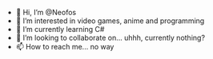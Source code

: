 - 👋 Hi, I’m @Neofos
- 👀 I’m interested in video games, anime and programming
- 🌱 I’m currently learning C#
- 💞️ I’m looking to collaborate on... uhhh, currently nothing?
- 📫 How to reach me... no way

<!---
Neofos/Neofos is a ✨ special ✨ repository because its `README.md` (this file) appears on your GitHub profile.
You can click the Preview link to take a look at your changes.
--->
